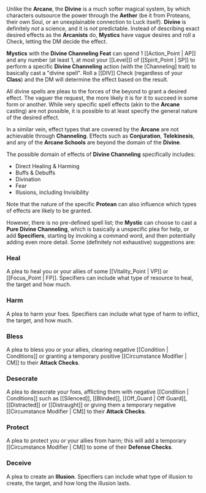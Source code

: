 Unlike the **Arcane**, the **Divine** is a much softer magical system, by which characters outsource the power through the **Aether** (be it from Proteans, their own Soul, or an unexplainable connection to Luck itself). **Divine** is definitely _not_ a science, and it is _not_ predictable. Instead of describing exact desired effects as the **Arcanists** do, **Mystics** have vague desires and roll a Check, letting the DM decide the effect.

**Mystics** with the **Divine Channeling** **Feat** can spend 1 [[Action_Point | AP]] and any number (at least 1, at most your [[Level]]) of [[Spirit_Point | SP]] to perform a specific **Divine Channeling** action (with the [Channeling] trait) to basically cast a "divine spell". Roll a [[DIV]] Check (regardless of your **Class**) and the DM will determine the effect based on the result.

All divine spells are pleas to the forces of the beyond to grant a desired effect. The vaguer the request, the more likely it is for it to succeed in some form or another. While very specific spell effects (akin to the **Arcane** casting) are not possible, it is possible to at least specify the general nature of the desired effect.

In a similar vein, effect types that are covered by the **Arcane** are not achievable through **Channeling**. Effects such as **Conjuration**, **Telekinesis**, and any of the **Arcane Schools** are beyond the domain of the **Divine**.

The possible domain of effects of **Divine Channeling** specifically includes:

* Direct Healing & Harming
* Buffs & Debuffs
* Divination
* Fear
* Illusions, including Invisibility

Note that the nature of the specific **Protean** can also influence which types of effects are likely to be granted.

However, there is no pre-defined spell list; the **Mystic** can choose to cast a **Pure Divine Channeling**, which is basically a unspecific plea for help, or add **Specifiers**, starting by invoking a command word, and then potentially adding even more detail. Some (definitely not exhaustive) suggestions are:

### Heal

A plea to heal you or your allies of some [[Vitality_Point | VP]] or [[Focus_Point | FP]]. Specifiers can include what type of resource to heal, the target and how much.

### Harm

A plea to harm your foes. Specifiers can include what type of harm to inflict, the target, and how much.

### Bless

A plea to bless you or your allies, clearing negative [[Condition | Conditions]] or granting a temporary positive [[Circumstance Modifier | CM]] to their **Attack Checks**.

### Desecrate

A plea to desecrate your foes, afflicting them with negative [[Condition | Conditions]] such as [[Silenced]], [[Blinded]], [[Off_Guard | Off Guard]], [[Distracted]] or [[Distraught]] or giving them a temporary negative [[Circumstance Modifier | CM]] to their **Attack Checks**.

### Protect

A plea to protect you or your allies from harm; this will add a temporary [[Circumstance Modifier | CM]] to some of their **Defense Checks**.

### Deceive

A plea to create an **Illusion**. Specifiers can include what type of illusion to create, the target, and how long the illusion lasts.
